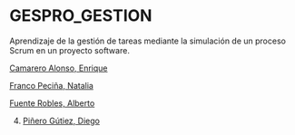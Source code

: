 # GESPRO_GESTION
Aprendizaje de la gestión de tareas mediante la simulación de un proceso Scrum en un proyecto software.

[Camarero Alonso, Enrique](https://github.com/eca1001)

[Franco Peciña, Natalia](https://github.com/natalia295)

[Fuente Robles, Alberto](https://github.com/alberto-fuente)

4. [Piñero Gútiez, Diego](https://github.com/dpg1002)

